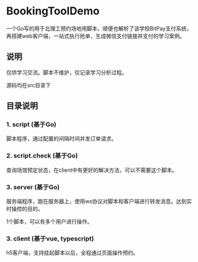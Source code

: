# BookingToolDemo
一个Go写的用于北理工预约场地用脚本，顺便也解析了该学校BitPay支付系统，再搭建web客户端，一站式执行抢单，生成微信支付链接并支付的学习案例。

## 说明

仅供学习交流。脚本不维护，仅记录学习分析过程。

源码均在src目录下

## 目录说明
### 1. script (基于Go)

脚本程序，通过配置的间隔时间并发订单请求。

### 2. script.check (基于Go)

查询场馆预定状态，在client中有更好的解决方法，可以不需要这个脚本。

### 3. server (基于Go)

服务端程序，跑在服务器上，使用ws协议对脚本和客户端进行转发消息。达到实时操控的目的。

1个脚本，可以有多个用户进行操作。

### 3. client (基于vue, typescript)

h5客户端，支持挂起脚本以后，全程通过页面操作预约。